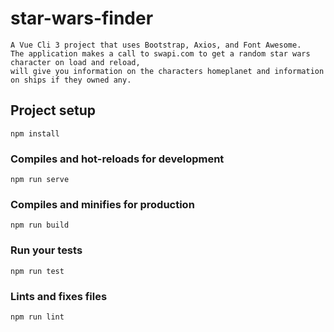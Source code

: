 # star-wars-finder
```
A Vue Cli 3 project that uses Bootstrap, Axios, and Font Awesome.
The application makes a call to swapi.com to get a random star wars character on load and reload,
will give you information on the characters homeplanet and information on ships if they owned any. 
```

## Project setup
```
npm install
```

### Compiles and hot-reloads for development
```
npm run serve
```

### Compiles and minifies for production
```
npm run build
```

### Run your tests
```
npm run test
```

### Lints and fixes files
```
npm run lint
```

